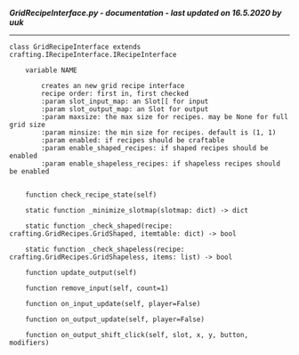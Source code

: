 ***GridRecipeInterface.py - documentation - last updated on 16.5.2020 by uuk***
___

    class GridRecipeInterface extends crafting.IRecipeInterface.IRecipeInterface

        variable NAME
            
            creates an new grid recipe interface
            recipe order: first in, first checked
            :param slot_input_map: an Slot[[ for input
            :param slot_output_map: an Slot for output
            :param maxsize: the max size for recipes. may be None for full grid size
            :param minsize: the min size for recipes. default is (1, 1)
            :param enabled: if recipes should be craftable
            :param enable_shaped_recipes: if shaped recipes should be enabled
            :param enable_shapeless_recipes: if shapeless recipes should be enabled


        function check_recipe_state(self)

        static function _minimize_slotmap(slotmap: dict) -> dict

        static function _check_shaped(recipe: crafting.GridRecipes.GridShaped, itemtable: dict) -> bool

        static function _check_shapeless(recipe: crafting.GridRecipes.GridShapeless, items: list) -> bool

        function update_output(self)

        function remove_input(self, count=1)

        function on_input_update(self, player=False)

        function on_output_update(self, player=False)

        function on_output_shift_click(self, slot, x, y, button, modifiers)